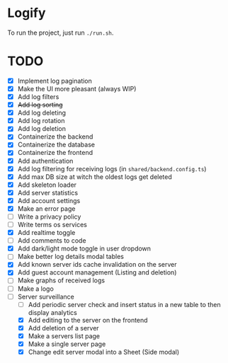 # Logify

To run the project, just run `./run.sh`.

# TODO
 - [x] Implement log pagination
 - [x] Make the UI more pleasant (always WIP)
 - [x] Add log filters
 - [x] ~~Add log sorting~~
 - [x] Add log deleting
 - [x] Add log rotation
 - [x] Add log deletion
 - [x] Containerize the backend
 - [x] Containerize the database
 - [x] Containerize the frontend
 - [x] Add authentication
 - [x] Add log filtering for receiving logs (in `shared/backend.config.ts`)
 - [x] Add max DB size at witch the oldest logs get deleted
 - [x] Add skeleton loader
 - [x] Add server statistics
 - [x] Add account settings
 - [x] Make an error page
 - [ ] Write a privacy policy
 - [ ] Write terms os services
 - [x] Add realtime toggle
 - [ ] Add comments to code
 - [x] Add dark/light mode toggle in user dropdown
 - [ ] Make better log details modal tables
 - [x] Add known server ids cache invalidation on the server
 - [x] Add guest account management (Listing and deletion)
 - [ ] Make graphs of received logs
 - [ ] Make a logo
 - [ ] Server surveillance
   - [ ] Add periodic server check and insert status in a new table to then display analytics
   - [x] Add editing to the server on the frontend
   - [x] Add deletion of a server
   - [x] Make a servers list page
   - [x] Make a single server page
   - [x] Change edit server modal into a Sheet (Side modal)
